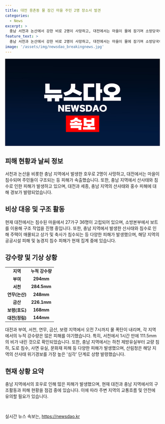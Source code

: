 ```yaml
---
title: 대전 용촌동 물 잠긴 마을 주민 2명 장소서 발견
categories:
  - News
excerpt: >
  충남 서천과 논산에서 강한 비로 2명이 사망하고, 대전에서는 마을이 물에 잠기며 소방당국이 주민을 구조 중. 충남 서천에서는 산사태로 주택이 매몰되어 1명이 사망하고, 논산시 오피스텔 승강기 침수로 1명이 숨지기도. 대전의 용촌동에서는 27가구 36명이 고립되었지만 인명피해는 없는 것으로 알려졌다. 충남과 대전 지역의 강수량은 많아서 하천 제방유실 등 공공시설에 피해가 발생했으며, 산림청은 산사태 위기경보를 심각 단계로 상향 발령했다.
feature_text: >
  충남 서천과 논산에서 강한 비로 2명이 사망하고, 대전에서는 마을이 물에 잠기며 소방당국이 주민을 구조 중. 충남 서천에서는 산사태로 주택이 매몰되어 1명이 사망하고, 논산시 오피스텔 승강기 침수로 1명이 숨지기도. 대전의 용촌동에서는 27가구 36명이 고립되었지만 인명피해는 없는 것으로 알려졌다. 충남과 대전 지역의 강수량은 많아서 하천 제방유실 등 공공시설에 피해가 발생했으며, 산림청은 산사태 위기경보를 심각 단계로 상향 발령했다.
image: '/assets/img/newsdao_breakingnews.jpg'
---
```


<p><img src="/assets/img/newsdao_breakingnews.jpg" alt="cryptoinkorea 속보" /></p>

<h2 data-ke-size="size26">피해 현황과 날씨 정보</h2>

<p data-ke-size="size16">서천과 논산을 비롯한 충남 지역에서 발생한 호우로 2명이 사망하고, 대전에서는 마을이 침수되며 주민들이 구조되는 등 피해가 속출했습니다. 또한, 충남 지역에서 산사태와 침수로 인한 피해가 발생하고 있으며, 대전과 세종, 충남 지역의 산사태와 홍수 피해에 대해 경보가 발령되었습니다.</p>

<h2 data-ke-size="size26">비상 대응 및 구조 활동</h2>

<p data-ke-size="size16">현재 대전에서는 침수된 마을에서 27가구 36명이 고립되어 있으며, 소방본부에서 보트를 이용해 구조 작업을 진행 중입니다. 또한, 충남 지역에서 발생한 산사태와 침수로 인해 주택이 매몰되고 상가 및 축사가 침수되는 등 다양한 피해가 발생했으며, 해당 지역의 공공시설 피해 및 농경지 침수 피해가 현재 집계 중에 있습니다.</p>

<h2 data-ke-size="size26">강수량 및 기상 상황</h2>

<table>
  <tr>
    <td style="text-align: center; height: 17px;"><b>지역</b></td>
    <td style="text-align: center; height: 17px;"><b>누적 강수량</b></td>
  </tr>
  <tr>
    <td style="text-align: center; height: 17px;"><b>부여</b></td>
    <td style="text-align: center; height: 17px;"><b>294mm</b></td>
  </tr>
  <tr>
    <td style="text-align: center; height: 17px;"><b>서천</b></td>
    <td style="text-align: center; height: 17px;"><b>284.5mm</b></td>
  </tr>
  <tr>
    <td style="text-align: center; height: 17px;"><b>연무(논산)</b></td>
    <td style="text-align: center; height: 17px;"><b>248mm</b></td>
  </tr>
  <tr>
    <td style="text-align: center; height: 17px;"><b>금산</b></td>
    <td style="text-align: center; height: 17px;"><b>226.1mm</b></td>
  </tr>
  <tr>
    <td style="text-align: center; height: 17px;"><b>보령(호도)</b></td>
    <td style="text-align: center; height: 17px;"><b>168mm</b></td>
  </tr>
  <tr>
    <td style="text-align: center; height: 17px;"><b>대전(정림)</b></td>
    <td style="text-align: center; height: 17px;"><b>144mm</b></td>
  </tr>
</table>

<p data-ke-size="size16">대전과 부여, 서천, 연무, 금산, 보령 지역에서 오전 7시까지 물 폭탄이 내리며, 각 지역에서의 누적 강수량은 많은 피해를 야기했습니다. 특히, 서천에서 1시간 만에 111.5mm의 비가 내린 것으로 확인되었습니다. 또한, 충남 지역에서는 하천 제방유실부터 교량 침하, 도로 침수, 사면 유실, 문화재 피해 등 다양한 피해가 발생했으며, 산림청은 해당 지역의 산사태 위기경보를 가장 높은 '심각' 단계로 상향 발령했습니다.</p>

<h2 data-ke-size="size26">현재 상황 요약</h2>

<p data-ke-size="size16">충남 지역에서의 호우로 인해 많은 피해가 발생했으며, 현재 대전과 충남 지역에서의 구조활동과 피해 현황을 점검 중에 있습니다. 이에 따라 주변 지역의 교통흐름 및 안전에 유의할 필요가 있습니다.</p>

<p data-ke-size="size16">&nbsp;</p>
실시간 뉴스 속보는, <a href="https://newsdao.kr" rel="dofollow">https://newsdao.kr</a>


